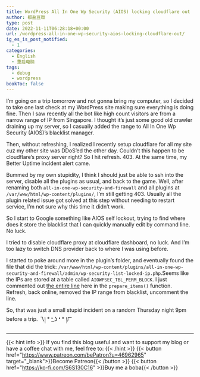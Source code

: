 ```yaml
---
title: WordPress All In One Wp Security (AIOS) locking cloudflare out
author: 椒盐豆豉
type: post
date: 2022-11-11T06:28:18+00:00
url: /wordpress-all-in-one-wp-security-aios-locking-cloudflare-out/
ig_es_is_post_notified:
  - 1
categories:
  - English
  - 重启电脑
tags:
  - debug
  - wordpress
bookToc: false
---
```


I&#8217;m going on a trip tomorrow and not gonna bring my computer, so I decided to take one last check at my WordPress site making sure everything is doing fine. Then I saw recently all the bot like high count visitors are from a narrow range of IP from Singapore. I thought it&#8217;s just some good old crawler draining up my server, so I casually added the range to All In One Wp Security (AIOS)&#8217;s blacklist manager.

Then, without refreshing, I realized I recently setup cloudflare for all my site cuz my other site was DDoS&#8217;ed the other day. Couldn&#8217;t this happen to be cloudflare&#8217;s proxy server right? So I hit refresh. 403. At the same time, my Better Uptime incident alert came.

Bummed by my own stupidity, I think I should just be able to ssh into the server, disable all the plugins as usual, and back to the game. Well, after renaming both `all-in-one-wp-security-and-firewall` and all plugins at `/var/www/html/wp-content/plugins/`, I&#8217;m still getting 403. Usually all the plugin related issue got solved at this step without needing to restart service, I&#8217;m not sure why this time it didn&#8217;t work.

So I start to Google something like AIOS self lockout, trying to find where does it store the blacklist that I can quickly manually edit by command line. No luck.

I tried to disable cloudflare proxy at cloudflare dashboard, no luck. And I&#8217;m too lazy to switch DNS provider back to where I was using before.

I started to poke around more in the plugin&#8217;s folder, and eventually found the file that did the trick: `/var/www/html/wp-content/plugins/all-in-one-wp-security-and-firewall/admin/wp-security-list-locked-ip.php`.Seems like the IPs are stored at a table called `AIOWPSEC_TBL_PERM_BLOCK`. I just commented out <a rel="noreferrer noopener" href="https://github.com/Arsenal21/all-in-one-wordpress-security/blob/master/all-in-one-wp-security/admin/wp-security-list-permanent-blocked-ip.php#L163" data-type="URL" data-id="https://github.com/Arsenal21/all-in-one-wordpress-security/blob/master/all-in-one-wp-security/admin/wp-security-list-permanent-blocked-ip.php#L163" target="_blank">the entire line</a> here in the `prepare_items()` function. Refresh, back online, removed the IP range from blacklist, uncomment the line.

So, that was just a small stupid incident on a random Thursday night 9pm before a trip. 乁། \* ❛ ͟ʖ ❛ \* །ㄏ

---
{{< hint info >}}
If you find this blog useful and want to support my blog or have a coffee chat with me, feel free to:
{{< /hint >}}
{{< button href="https://www.patreon.com/bePatron?u=46962965" target="_blank">}}Become Patreon{{< /button >}}
{{< button href="https://ko-fi.com/S6S130C16" >}}Buy me a boba{{< /button >}}